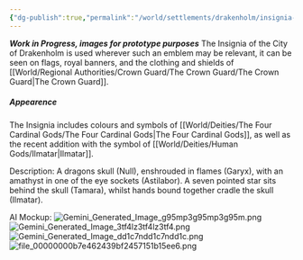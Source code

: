 ```yaml
---
{"dg-publish":true,"permalink":"/world/settlements/drakenholm/insignia-of-the-city-of-drakenholm/"}
---
```


***Work in Progress, images for prototype purposes***
The Insignia of the City of Drakenholm is used wherever such an emblem may be relevant, it can be seen on flags, royal banners, and the clothing and shields of [[World/Regional Authorities/Crown Guard/The Crown Guard/The Crown Guard\|The Crown Guard]].

##### Appearence
The Insignia includes colours and symbols of [[World/Deities/The Four Cardinal Gods/The Four Cardinal Gods\|The Four Cardinal Gods]], as well as the recent addition with the symbol of [[World/Deities/Human Gods/Ilmatar\|Ilmatar]].


Description:
A dragons skull (Null), enshrouded in flames (Garyx), with an amathyst in one of the eye sockets (Astilabor). A seven pointed star sits behind the skull (Tamara), whilst hands bound together cradle the skull (Ilmatar).

AI Mockup:
![Gemini_Generated_Image_g95mp3g95mp3g95m.png](/img/user/zAttachments/Gemini_Generated_Image_g95mp3g95mp3g95m.png)![Gemini_Generated_Image_3tf4lz3tf4lz3tf4.png](/img/user/zAttachments/Gemini_Generated_Image_3tf4lz3tf4lz3tf4.png)![Gemini_Generated_Image_dd1c7ndd1c7ndd1c.png](/img/user/zAttachments/Gemini_Generated_Image_dd1c7ndd1c7ndd1c.png)![file_00000000b7e462439bf2457151b15ee6.png](/img/user/zAttachments/file_00000000b7e462439bf2457151b15ee6.png)